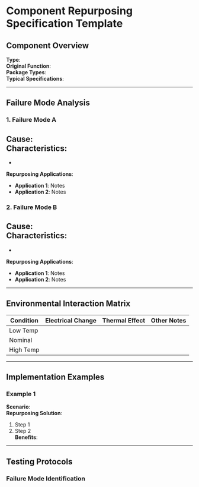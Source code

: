 # Component Repurposing Specification Template

## Component Overview
**Type**:  
**Original Function**:  
**Package Types**:  
**Typical Specifications**:  

---

## Failure Mode Analysis

### 1. Failure Mode A
**Cause**:  
**Characteristics**:  
-  
-  
**Repurposing Applications**:  
- **Application 1**: Notes  
- **Application 2**: Notes  

### 2. Failure Mode B
**Cause**:  
**Characteristics**:  
-  
-  
**Repurposing Applications**:  
- **Application 1**: Notes  
- **Application 2**: Notes  

---

## Environmental Interaction Matrix

|Condition|Electrical Change|Thermal Effect|Other Notes|
|---------|-----------------|--------------|-----------|
|Low Temp |                 |              |           |
|Nominal  |                 |              |           |
|High Temp|                 |              |           |

---

## Implementation Examples
### Example 1
**Scenario**:  
**Repurposing Solution**:  
1. Step 1  
2. Step 2  
**Benefits**:  

---

## Testing Protocols
### Failure Mode Identification
